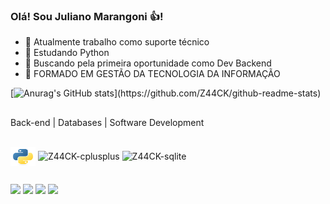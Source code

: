 ### Olá! Sou Juliano Marangoni 👍!

- 🔭 Atualmente trabalho como suporte técnico
- 🌱 Estudando Python
- 🐍 Buscando pela primeira oportunidade como Dev Backend
- 🚀 FORMADO EM GESTÃO DA TECNOLOGIA DA INFORMAÇÃO

[![Anurag's GitHub stats](https://github-readme-stats.vercel.app/api?username=Z44CK&show_icons=true&theme=dracula&include_all_commits=true&count_private=true")](https://github.com/Z44CK/github-readme-stats)
##
Back-end | Databases | Software Development
<div style="display:https://github.com/Z44CK"><br>
  <img align="center" alt="Z44CK-Python" height="30" width="40" src="https://raw.githubusercontent.com/devicons/devicon/master/icons/python/python-original.svg">
  <img align="center" alt="Z44CK-cplusplus" height="30" width="40" src="https://cdn.jsdelivr.net/gh/devicons/devicon/icons/cplusplus/cplusplus-original.svg" />
  <img align="center" alt="Z44CK-sqlite" height="30" width="40" src="https://cdn.jsdelivr.net/gh/devicons/devicon/icons/sqlite/sqlite-original.svg" />
</div>

##

<div> 
  <a href="https://www.instagram.com/juliano.marangoni_" target="_blank"><img src="https://img.shields.io/badge/-Instagram-%23E4405F?style=for-the-badge&logo=instagram&logoColor=white" target="_blank"></a>
 <a href="https://discord.com/channels/@me" target="_blank"><img src="https://img.shields.io/badge/Discord-7289DA?style=for-the-badge&logo=discord&logoColor=white" target="_blank"></a> 
  <a href = "mailto:julianomlp34@gmail.com"><img src="https://img.shields.io/badge/-Gmail-%23333?style=for-the-badge&logo=gmail&logoColor=white" target="_blank"></a>
  <a href="https://www.linkedin.com/in/juliano-marangoni-530163163" target="_blank"><img src="https://img.shields.io/badge/-LinkedIn-%230077B5?style=for-the-badge&logo=linkedin&logoColor=white" target="_blank"></a> 
</div>
